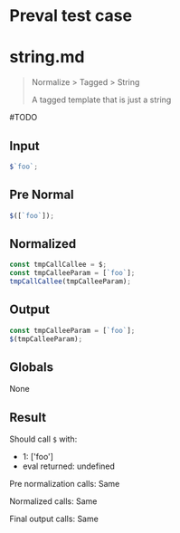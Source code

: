 # Preval test case

# string.md

> Normalize > Tagged > String
>
> A tagged template that is just a string

#TODO

## Input

`````js filename=intro
$`foo`;
`````

## Pre Normal

`````js filename=intro
$([`foo`]);
`````

## Normalized

`````js filename=intro
const tmpCallCallee = $;
const tmpCalleeParam = [`foo`];
tmpCallCallee(tmpCalleeParam);
`````

## Output

`````js filename=intro
const tmpCalleeParam = [`foo`];
$(tmpCalleeParam);
`````

## Globals

None

## Result

Should call `$` with:
 - 1: ['foo']
 - eval returned: undefined

Pre normalization calls: Same

Normalized calls: Same

Final output calls: Same
